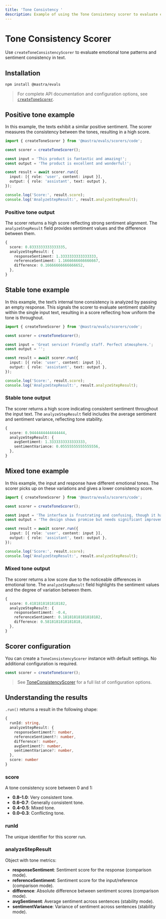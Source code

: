 ```yaml
---
title: 'Tone Consistency '
description: Example of using the Tone Consistency scorer to evaluate emotional tone patterns and sentiment consistency in text.
---
```


# Tone Consistency Scorer

Use `createToneConsistencyScorer` to evaluate emotional tone patterns and sentiment consistency in text.

## Installation

```bash copy
npm install @mastra/evals
```

> For complete API documentation and configuration options, see [`createToneScorer`](/docs/reference/scorers/tone-consistency).

## Positive tone example

In this example, the texts exhibit a similar positive sentiment. The scorer measures the consistency between the tones, resulting in a high score.

```typescript filename="src/example-positive-tone.ts" showLineNumbers copy
import { createToneScorer } from '@mastra/evals/scorers/code';

const scorer = createToneScorer();

const input = 'This product is fantastic and amazing!';
const output = 'The product is excellent and wonderful!';

const result = await scorer.run({
  input: [{ role: 'user', content: input }],
  output: { role: 'assistant', text: output },
});

console.log('Score:', result.score);
console.log('AnalyzeStepResult:', result.analyzeStepResult);
```

### Positive tone output

The scorer returns a high score reflecting strong sentiment alignment. The `analyzeStepResult` field provides sentiment values and the difference between them.

```typescript
{
  score: 0.8333333333333335,
  analyzeStepResult: {
    responseSentiment: 1.3333333333333333,
    referenceSentiment: 1.1666666666666667,
    difference: 0.16666666666666652,
  },
}
```

## Stable tone example

In this example, the text’s internal tone consistency is analyzed by passing an empty response. This signals the scorer to evaluate sentiment stability within the single input text, resulting in a score reflecting how uniform the tone is throughout.

```typescript filename="src/example-stable-tone.ts" showLineNumbers copy
import { createToneScorer } from '@mastra/evals/scorers/code';

const scorer = createToneScorer();

const input = 'Great service! Friendly staff. Perfect atmosphere.';
const output = '';

const result = await scorer.run({
  input: [{ role: 'user', content: input }],
  output: { role: 'assistant', text: output },
});

console.log('Score:', result.score);
console.log('AnalyzeStepResult:', result.analyzeStepResult);
```

### Stable tone output

The scorer returns a high score indicating consistent sentiment throughout the input text. The `analyzeStepResult` field includes the average sentiment and sentiment variance, reflecting tone stability.

```typescript
{
  score: 0.9444444444444444,
  analyzeStepResult: {
    avgSentiment: 1.3333333333333333,
    sentimentVariance: 0.05555555555555556,
  },
}
```

## Mixed tone example

In this example, the input and response have different emotional tones. The scorer picks up on these variations and gives a lower consistency score.

```typescript filename="src/example-mixed-tone.ts" showLineNumbers copy
import { createToneScorer } from '@mastra/evals/scorers/code';

const scorer = createToneScorer();

const input = 'The interface is frustrating and confusing, though it has potential.';
const output = 'The design shows promise but needs significant improvements to be usable.';

const result = await scorer.run({
  input: [{ role: 'user', content: input }],
  output: { role: 'assistant', text: output },
});

console.log('Score:', result.score);
console.log('AnalyzeStepResult:', result.analyzeStepResult);
```

### Mixed tone output

The scorer returns a low score due to the noticeable differences in emotional tone. The `analyzeStepResult` field highlights the sentiment values and the degree of variation between them.

```typescript
{
  score: 0.4181818181818182,
  analyzeStepResult: {
    responseSentiment: -0.4,
    referenceSentiment: 0.18181818181818182,
    difference: 0.5818181818181818,
  },
}
```

## Scorer configuration

You can create a `ToneConsistencyScorer` instance with default settings. No additional configuration is required.

```typescript
const scorer = createToneScorer();
```

> See [ToneConsistencyScorer](/docs/reference/scorers/tone-consistency) for a full list of configuration options.

## Understanding the results

`.run()` returns a result in the following shape:

```typescript
{
  runId: string,
  analyzeStepResult: {
    responseSentiment?: number,
    referenceSentiment?: number,
    difference?: number,
    avgSentiment?: number,
    sentimentVariance?: number,
  },
  score: number
}
```

### score

A tone consistency score between 0 and 1:

- **0.8–1.0**: Very consistent tone.
- **0.6–0.7**: Generally consistent tone.
- **0.4–0.5**: Mixed tone.
- **0.0–0.3**: Conflicting tone.

### runId

The unique identifier for this scorer run.

### analyzeStepResult

Object with tone metrics:

- **responseSentiment**: Sentiment score for the response (comparison mode).
- **referenceSentiment**: Sentiment score for the input/reference (comparison mode).
- **difference**: Absolute difference between sentiment scores (comparison mode).
- **avgSentiment**: Average sentiment across sentences (stability mode).
- **sentimentVariance**: Variance of sentiment across sentences (stability mode).

<GithubLink
  marginTop='mt-16'
  link="https://github.com/mastra-ai/mastra/blob/main/examples/basics/scorers/tone-consistency"
/>
